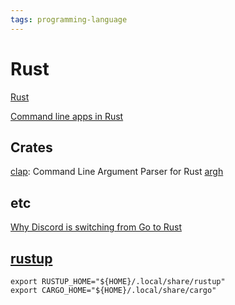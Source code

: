 ```yaml
---
tags: programming-language
---
```

# Rust
[Rust](https://www.rust-lang.org/)

[Command line apps in Rust](https://rust-cli.github.io/book/index.html)
## Crates
[clap](https://docs.rs/clap/latest/clap/): Command Line Argument Parser for Rust
[argh]()

## etc
[Why Discord is switching from Go to Rust](https://discord.com/blog/why-discord-is-switching-from-go-to-rust)

## [rustup](https://rustup.rs/)
```
export RUSTUP_HOME="${HOME}/.local/share/rustup"
export CARGO_HOME="${HOME}/.local/share/cargo"
```